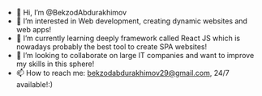 - 👋 Hi, I’m @BekzodAbdurakhimov
- 👀 I’m interested in Web development, creating dynamic websites and web apps!
- 🌱 I’m currently learning deeply framework called React JS which is nowadays probably the best tool to create SPA websites! 
- 💞️ I’m looking to collaborate on large IT companies and want to improve my skills in this sphere!
- 📫 How to reach me: bekzodabdurakhimov29@gmail.com, 24/7 available!:)

<!---
BekzodAbdurakhimov/BekzodAbdurakhimov is a ✨ special ✨ repository because its `README.md` (this file) appears on your GitHub profile.
You can click the Preview link to take a look at your changes.
--->
